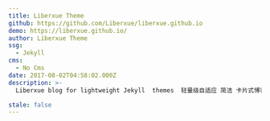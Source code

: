 ```yaml
---
title: Liberxue Theme
github: https://github.com/Liberxue/liberxue.github.io
demo: https://liberxue.github.io/
author: Liberxue Theme
ssg:
  - Jekyll
cms:
  - No Cms
date: 2017-08-02T04:58:02.000Z
description: >-
  Liberxue blog for lightweight Jekyll  themes  轻量级自适应 简洁 卡片式博客主题 3秒搞定GitHub blog

stale: false
---
```

